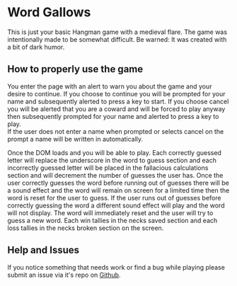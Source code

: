 # Word Gallows
This is just your basic Hangman game with a medieval flare.  The game was intentionally made to be somewhat difficult.
Be warned: It was created with a bit of dark humor.

## How to properly use the game
You enter the page with an alert to warn you about the game and your desire to continue.  If you choose to continue you will
be prompted for your name and subsequently alerted to press a key to start.  If you choose cancel you will be alerted that 
you are a coward and will be forced to play anyway then subsequently prompted for your name and alerted to press a key to play.  
If the user does not enter a name when prompted or selects cancel on the prompt a name will be written in automatically.

Once the DOM loads and you will be able to play.  Each correctly guessed letter will replace the underscore in the word to guess section 
and each incorrectly guessed letter will be placed in the fallacious calculations section and will decrement the number of 
guesses the user has.  Once the user correctly guesses the word before running out of guesses there will be a sound effect and the word will 
remain on screen for a limited time then the word is reset for the user to guess.  If the user runs out of guesses before 
correctly guessing the word a different sound effect will play and the word will not display.  The word will immediately reset 
and the user will try to guess a new word.  Each win tallies in the necks saved section and each loss tallies in the necks 
broken section on the screen.

## Help and Issues
If you notice something that needs work or find a bug while playing please submit an issue via it's repo on 
[Github](https://github.com/Magic-Mayo/Word-Guess-Game/issues).